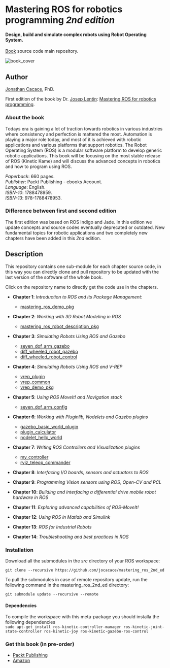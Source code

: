 # **Mastering ROS for robotics programming** _2nd edition_
#### Design, build and simulate complex robots using Robot Operating System.


[Book](https://www.packtpub.com/hardware-and-creative/mastering-ros-robotics-programming-second-edition) source code main repository.

![book_cover](http://wpage.unina.it/jonathan.cacace/Media/book_cover.png "mastering_ros_for_robotics_programming")

## **Author**
[Jonathan Cacace](http://wpage.unina.it/jonathan.cacace), PhD.

First edition of the book by Dr. [Josep Lentin](https://www.linkedin.com/in/lentinjoseph/): [Mastering ROS for robotics programming](http://mastering-ros.com/).

### **About the book**
Todays era is gaining a lot of traction towards robotics in various industries where consistency and perfection is mattered the most. Automation is playing a major role today, and most of it is achieved with robotic applications and various platforms that support robotics. The Robot Operating System (ROS) is a modular software platform to develop generic robotic applications. This book will be focusing on the most stable release of ROS (Kinetic Kame) and will discuss the advanced concepts in robotics and how to program using ROS.

_Paperback_: 660 pages.  
_Publisher_: Packt Publishing - ebooks Account.  
_Language_: English.  
_ISBN-10_: 1788478959.  
_ISBN-13_: 978-1788478953.  

### **Difference between first and second edition**
The first edition was based on ROS Indigo and Jade. In this edition we update concepts and source codes eventually deprecated or outdated. New fundamental topics for robotic applications and two completely new chapters have been added in this _2nd_ edition. 

## **Description**
This repository contains one sub-module for each chapter source code, in this way you can directly clone and pull repository to be updated with the last version of the software of the whole book.

Click on the repository name to directly get the code use in the chapters.

- **Chapter 1**: _Introduction to ROS and its Package Management_:
  - [mastering\_ros\_demo\_pkg](https://github.com/jocacace/mastering_ros_demo_pkg)  

- **Chapter 2**: _Working with 3D Robot Modeling in ROS_
  - [mastering\_ros\_robot\_description\_pkg](https://github.com/jocacace/mastering_ros_robot_description_pkg)  

- **Chapter 3**: _Simulating Robots Using ROS and Gazebo_
  - [seven\_dof\_arm\_gazebo](https://github.com/jocacace/seven_dof_arm_gazebo)
  - [diff\_wheeled\_robot\_gazebo](https://github.com/jocacace/diff_wheeled_robot_gazebo)
  - [diff\_wheeled\_robot\_control](https://github.com/jocacace/diff_wheeled_robot_control)  
- **Chapter 4**: _Simulating Robots Using ROS and V-REP_ 
  - [vrep\_plugin](https://github.com/jocacace/vrep_plugin/)
  - [vrep\_common](https://github.com/jocacace/vrep_common/)
  - [vrep\_demo\_pkg](https://github.com/jocacace/vrep_demo_pkg)


- **Chapter 5**: _Using ROS MoveIt! and Navigation stack_  
  - [seven\_dof\_arm\_config](https://github.com/jocacace/seven_dof_arm_config)

- **Chapter 6**: _Working with Pluginlib, Nodelets and Gazebo plugins_ 
  - [gazebo\_basic\_world\_plugin](https://github.com/jocacace/gazebo_basic_world_plugin)
  - [plugin\_calculator](https://github.com/jocacace/plugin_calculator)
  - [nodelet\_hello\_world](https://github.com/jocacace/nodelet_hello_world)

- **Chapter 7**: _Writing ROS Controllers and Visualization plugins_
  - [my\_controller](https://github.com/jocacace/my_controller)
  - [rviz\_teleop\_commander](https://github.com/jocacace/rviz_teleop_commander)


- **Chapter 8**: _Interfacing I/O boards, sensors and actuators to ROS_

- **Chapter 9**: _Programming Vision sensors using ROS, Open-CV and PCL_

- **Chapter 10**: _Building and interfacing a differential drive mobile robot hardware in ROS_

- **Chapter 11**: _Exploring advanced capabilities of ROS-MoveIt!_
 

- **Chapter 12**: _Using ROS in Matlab and Simulink_ 

- **Chapter 13**: _ROS for Industrial Robots_

- **Chapter 14**: _Troubleshooting and best 
practices in ROS_



### **Installation** 
Download all the submodules in the _src_ directory of your ROS workspace:

```git clone --recursive https://github.com/jocacace/mastering_ros_2nd_ed```

To pull the submodules in case of remote repository update, run the following command in the mastering\_ros\_2nd\_ed directory:

```git submodule update --recursive --remote```

#### **Dependencies** 
To compile the workspace with this meta-package you should installa the following dependencies  
```sudo apt-get install ros-kinetic-controller-manager ros-kinetic-joint-state-controller ros-kinetic-joy ros-kinetic-gazebo-ros-control```
### **Get this book** (in pre-order)
- [Packt Publishing](https://www.packtpub.com/hardware-and-creative/mastering-ros-robotics-programming-second-edition) 
- [Amazon](https://www.amazon.com/Mastering-ROS-Robotics-Programming-Second/dp/1788478959)
